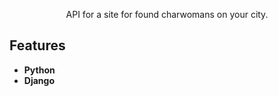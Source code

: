 <p align="center">API for a site for found charwomans on your city. </p>



[//]: #

## Features

[//]: #

- **Python**
- **Django**
